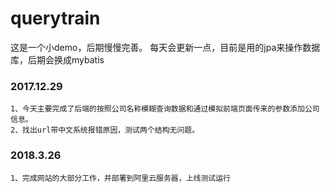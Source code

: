 # querytrain
这是一个小demo，后期慢慢完善。
每天会更新一点，目前是用的jpa来操作数据库，后期会换成mybatis
### 2017.12.29
    1、今天主要完成了后端的按照公司名称模糊查询数据和通过模拟前端页面传来的参数添加公司信息。
    2、找出url带中文系统报错原因，测试两个结构无问题。
### 2018.3.26
    1、完成网站的大部分工作，并部署到阿里云服务器，上线测试运行
